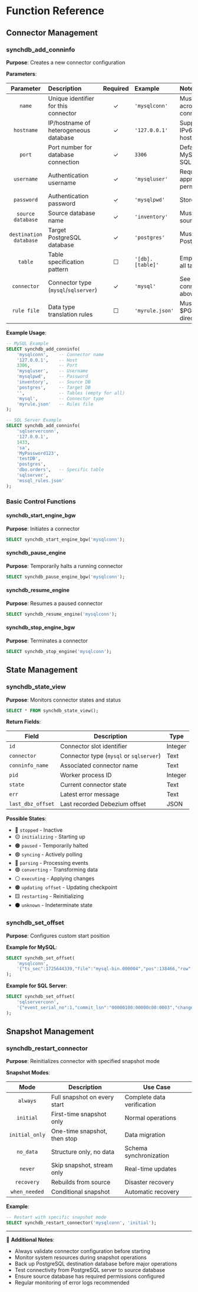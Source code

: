 # Function Reference

## Connector Management

### synchdb_add_conninfo

**Purpose**: Creates a new connector configuration

**Parameters**:

| Parameter | Description | Required | Example | Notes |
|:-:|:-|:-:|:-|:-|
| `name` | Unique identifier for this connector | ✓ | `'mysqlconn'` | Must be unique across all connectors |
| `hostname` | IP/hostname of heterogeneous database | ✓ | `'127.0.0.1'` | Support IPv4, IPv6, and hostnames |
| `port` | Port number for database connection | ✓ | `3306` | Default: MySQL(3306), SQLServer(1433) |
| `username` | Authentication username | ✓ | `'mysqluser'` | Requires appropriate permissions |
| `password` | Authentication password | ✓ | `'mysqlpwd'` | Stored securely |
| `source database` | Source database name | ✓ | `'inventory'` | Must exist in source system |
| `destination database` | Target PostgreSQL database | ✓ | `'postgres'` | Must exist in PostgreSQL |
| `table` | Table specification pattern | ☐ | `'[db].[table]'` | Empty = replicate all tables |
| `connector` | Connector type (`mysql`/`sqlserver`) | ✓ | `'mysql'` | See supported connectors above |
| `rule file` | Data type translation rules | ☐ | `'myrule.json'` | Must be in $PGDATA directory |

**Example Usage**:
```sql
-- MySQL Example
SELECT synchdb_add_conninfo(
    'mysqlconn',    -- Connector name
    '127.0.0.1',    -- Host
    3306,           -- Port
    'mysqluser',    -- Username
    'mysqlpwd',     -- Password
    'inventory',    -- Source DB
    'postgres',     -- Target DB
    '',             -- Tables (empty for all)
    'mysql',        -- Connector type
    'myrule.json'   -- Rules file
);

-- SQL Server Example
SELECT synchdb_add_conninfo(
    'sqlserverconn',
    '127.0.0.1',
    1433,
    'sa',
    'MyPassword123',
    'testDB',
    'postgres',
    'dbo.orders',   -- Specific table
    'sqlserver',
    'mssql_rules.json'
);
```

### Basic Control Functions

#### synchdb_start_engine_bgw
**Purpose**: Initiates a connector
```sql
SELECT synchdb_start_engine_bgw('mysqlconn');
```

#### synchdb_pause_engine
**Purpose**: Temporarily halts a running connector
```sql
SELECT synchdb_pause_engine_bgw('mysqlconn');
```

#### synchdb_resume_engine
**Purpose**: Resumes a paused connector
```sql
SELECT synchdb_resume_engine('mysqlconn');
```

#### synchdb_stop_engine_bgw
**Purpose**: Terminates a connector
```sql
SELECT synchdb_stop_engine('mysqlconn');
```

## State Management

### synchdb_state_view
**Purpose**: Monitors connector states and status

```sql
SELECT * FROM synchdb_state_view();
```

**Return Fields**:

| Field | Description | Type |
|-|-|-|
| `id` | Connector slot identifier | Integer |
| `connector` | Connector type (`mysql` or `sqlserver`) | Text |
| `conninfo_name` | Associated connector name | Text |
| `pid` | Worker process ID | Integer |
| `state` | Current connector state | Text |
| `err` | Latest error message | Text |
| `last_dbz_offset` | Last recorded Debezium offset | JSON |

**Possible States**:

- 🔴 `stopped` - Inactive
- 🟡 `initializing` - Starting up
- 🟠 `paused` - Temporarily halted
- 🟢 `syncing` - Actively polling
- 🔵 `parsing` - Processing events
- 🟣 `converting` - Transforming data
- ⚪ `executing` - Applying changes
- 🟤 `updating offset` - Updating checkpoint
- 🟨 `restarting` - Reinitializing
- ⚫ `unknown` - Indeterminate state

### synchdb_set_offset
**Purpose**: Configures custom start position

**Example for MySQL**:
```sql
SELECT synchdb_set_offset(
    'mysqlconn', 
    '{"ts_sec":1725644339,"file":"mysql-bin.000004","pos":138466,"row":1,"server_id":223344,"event":2}'
);
```

**Example for SQL Server**:
```sql
SELECT synchdb_set_offset(
    'sqlserverconn',
    '{"event_serial_no":1,"commit_lsn":"00000100:00000c00:0003","change_lsn":"00000100:00000c00:0002"}'
);
```

## Snapshot Management

### synchdb_restart_connector
**Purpose**: Reinitializes connector with specified snapshot mode

**Snapshot Modes**:

| Mode | Description | Use Case |
|:-:|-|-|
| `always` | Full snapshot on every start | Complete data verification |
| `initial` | First-time snapshot only | Normal operations |
| `initial_only` | One-time snapshot, then stop | Data migration |
| `no_data` | Structure only, no data | Schema synchronization |
| `never` | Skip snapshot, stream only | Real-time updates |
| `recovery` | Rebuilds from source | Disaster recovery |
| `when_needed` | Conditional snapshot | Automatic recovery |

**Example**:
```sql
-- Restart with specific snapshot mode
SELECT synchdb_restart_connector('mysqlconn', 'initial');
```

---
📝 **Additional Notes**:

- Always validate connector configuration before starting
- Monitor system resources during snapshot operations
- Back up PostgreSQL destination database before major operations
- Test connectivity from PostgreSQL server to source database
- Ensure source database has required permissions configured
- Regular monitoring of error logs recommended